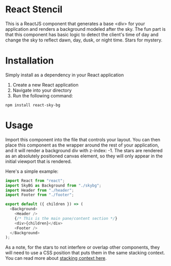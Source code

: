 # React Stencil
This is a ReactJS component that generates a base &lt;div&gt; for your application and renders a background modeled after the sky.  The fun part is that this component has basic logic to detect the client's time of day and change the sky to reflect dawn, day, dusk, or night time.  Stars for mystery.

# Installation
Simply install as a dependency in your React application
1. Create a new React application
2. Navigate into your directory
3. Run the following command:
```console
npm install react-sky-bg
```

# Usage
Import this component into the file that controls your layout.  You can then place this component as the wrapper around the rest of your application, and it will render a background div with z-index: -1.  The stars are rendered as an absolutely positioned canvas element, so they will only appear in the initial viewport that is rendered.

Here's a simple example:
```javascript
import React from "react";
import SkyBG as Background from "./skybg";
import Header from "./header";
import Footer from "./footer";

export default ({ children }) => (
  <Background>
    <Header />
    {/* This is the main pane/content section */}
    <div>{children}</div>
    <Footer />
  </Background>
);
```

As a note, for the stars to not interfere or overlap other components, they will need to use a CSS position that puts them in the same stacking context.  You can read more about [stacking context here](https://developer.mozilla.org/en-US/docs/Web/CSS/CSS_Positioning/Understanding_z_index/The_stacking_context).
